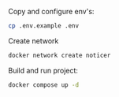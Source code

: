 Copy and configure env's:
```bash
cp .env.example .env
```
Create network
```bash
docker network create noticer
```
Build and run project:
```bash
docker compose up -d
```